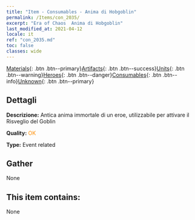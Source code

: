 ```yaml
---
title: "Item - Consumables - Anima di Hobgoblin"
permalink: /Items/con_2035/
excerpt: "Era of Chaos  Anima di Hobgoblin"
last_modified_at: 2021-04-12
locale: it
ref: "con_2035.md"
toc: false
classes: wide
---
```

 [Materials](/it/Items/){: .btn .btn--primary}[Artifacts](/it/Items/Artifacts/){: .btn .btn--success}[Units](/it/Items/Units/){: .btn .btn--warning}[Heroes](/it/Items/Heroes/){: .btn .btn--danger}[Consumables](/it/Items/Consumables/){: .btn .btn--info}[Unknown](/it/Items/Unknown/){: .btn .btn--primary}

## Dettagli
 **Descrizione:** Antica anima immortale di un eroe, utilizzabile per attivare il Risveglio del Goblin

 **Quality:** <span style="color: #FF8C00">OK</span>

 **Type:** Event related

## Gather

  None

## This item contains:

  None

